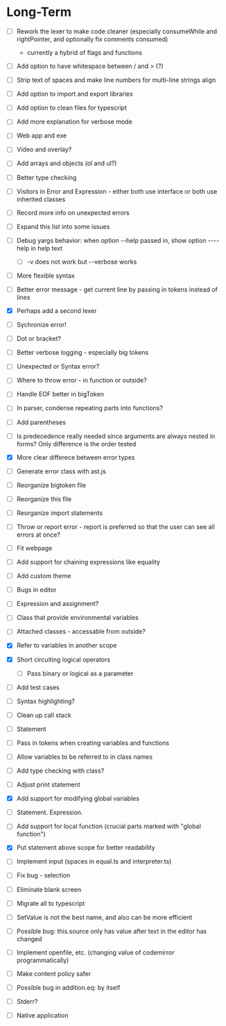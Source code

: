 # Long-Term
- [ ] Rework the lexer to make code cleaner (especially consumeWhile and rightPointer, and optionally fix comments consumed)
  - currently a hybrid of flags and functions
- [ ] Add option to have whitespace between / and > (?)
- [ ] Strip text of spaces and make line numbers for multi-line strings align
- [ ] Add option to import and export libraries
- [ ] Add option to clean files for typescript
- [ ] Add more explanation for verbose mode
- [ ] Web app and exe
- [ ] Video and overlay?
- [ ] Add arrays and objects (ol and ul?)
- [ ] Better type checking
- [ ] Visitors in Error and Expression - either both use interface or both use inherited classes
- [ ] Record more info on unexpected errors
- [ ] Expand this list into some issues
- [ ] Debug yargs behavior: when option --help passed in, show option ----help in help text
  - [ ] -v does not work but --verbose works
- [ ] More flexible syntax
- [ ] Better error message - get current line by passing in tokens instead of lines
- [X] Perhaps add a second lexer
- [ ] Sychronize error!
- [ ] Dot or bracket?
- [ ] Better verbose logging - especially big tokens
- [ ] Unexpected or Syntax error?
- [ ] Where to throw error - in function or outside?
- [ ] Handle EOF better in bigToken
- [ ] In parser, condense repeating parts into functions?
- [ ] Add parentheses 
- [ ] Is predecedence really needed since arguments are always nested in forms? Only difference is the order tested
- [X] More clear differece between error types
- [ ] Generate error class with ast.js
- [ ] Reorganize bigtoken file
- [ ] Reorganize this file
- [ ] Reorganize import statements
- [ ] Throw or report error - report is preferred so that the user can see all errors at once?
- [ ] Fit webpage
- [ ] Add support for chaining expressions like equality
- [ ] Add custom theme
- [ ] Bugs in editor
- [ ] Expression and assignment?
- [ ] Class that provide environmental variables
- [ ] Attached classes - accessable from outside?
- [X] Refer to variables in another scope
- [X] Short circuiting logical operators
  - [ ] Pass binary or logical as a parameter
- [ ] Add test cases
- [ ] Syntax highlighting?
- [ ] Clean up call stack
- [ ] Statement
- [ ] Pass in tokens when creating variables and functions
- [ ] Allow variables to be referred to in class names
- [ ] Add type checking with class?
- [ ] Adjust print statement
- [X] Add support for modifying global variables
- [ ] Statement. Expression.
- [ ] Add support for local function (crucial parts marked with "global function")
- [X] Put statement above scope for better readability
- [ ] Implement input (spaces in equal.ts and interpreter.ts)
- [ ] Fix bug - selection
- [ ] Eliminate blank screen
- [ ] Migrate all to typescript

- [ ] SetValue is not the best name, and also can be more efficient
- [ ] Possible bug: this.source only has value after text in the editor has changed
- [ ] Implement openfile, etc. (changing value of codemirror programmatically)
- [ ] Make content policy safer
- [ ] Possible bug in addition.eq: <a href="n"></a> by itself

- [ ] Stderr?
- [ ] Native application